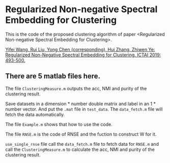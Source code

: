 # Regularized Non-negative Spectral Embedding for Clustering
This is the code of the proposed clustering algorithm of paper &lt;Regularized Non-negative Spectral Embedding for Clustering>.

<a href="https://ieeexplore.ieee.org/document/8995228">Yifei Wang, Rui Liu, Yong Chen (corresponding), Hui Zhang, Zhiwen Ye: Regularized Non-Negative Spectral Embedding for Clustering. ICTAI 2019: 493-500.</a>


## There are 5 matlab files here.  

The file `ClusteringMeasure.m` outputs the acc, NMI and purity of the clustering result.  

Save datasets in a dimension * number double matrix and label in an 1 * number vector. And put the `.mat` file in `test_data`. The `data_fetch.m` file will fetch the data automatically.  

The file `Example.m` shows that how to use the code.  

The file `RNSE.m` is the code of RNSE and the fuction to construct W for it.  

`use_single_rnse` file call the `data_fetch.m` file to fetch data for `RNSE.m` and call the `ClusteringMeasure.m` to calculate the acc, NMI and purity of the clustering result.  


